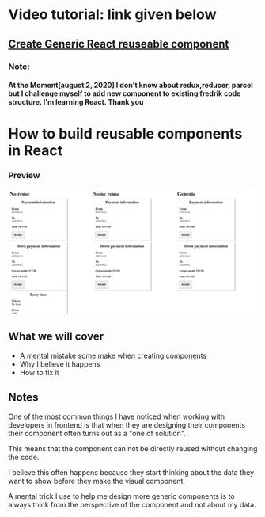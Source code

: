 # Video tutorial: link given below

## [Create Generic React reuseable component](https://www.youtube.com/watch?v=pI7m262dBCc)

### Note:

#### At the Moment[august 2, 2020] I don't know about redux,reducer, parcel but I challenge myself to add new component to existing fredrik code structure. I'm learning React. Thank you

# How to build reusable components in React

### Preview

![previeew](readmeimg/Screenshot%20(13).png)

## What we will cover

- A mental mistake some make when creating components
- Why I believe it happens
- How to fix it

## Notes

One of the most common things I have noticed when working with developers in frontend is
that when they are designing their components their component often turns out as a "one
of solution".

This means that the component can not be directly reused without changing the code.

I believe this often happens because they start thinking about the data they want
to show before they make the visual component.

A mental trick I use to help me design more generic components is to always think from
the perspective of the component and not about my data.
